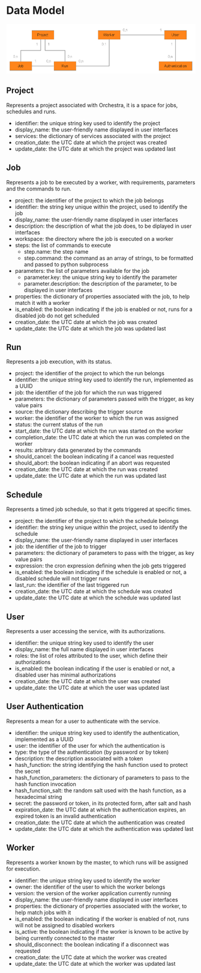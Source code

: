 # Data Model

![](resources/data_model.png)


## Project

Represents a project associated with Orchestra, it is a space for jobs, schedules and runs.

* identifier: the unique string key used to identify the project
* display_name: the user-friendly name displayed in user interfaces
* services: the dictionary of services associated with the project
* creation_date: the UTC date at which the project was created
* update_date: the UTC date at which the project was updated last


## Job

Represents a job to be executed by a worker, with requirements, parameters and the commands to run.

* project: the identifier of the project to which the job belongs
* identifier: the string key unique within the project, used to identify the job
* display_name: the user-friendly name displayed in user interfaces
* description: the description of what the job does, to be diplayed in user interfaces
* workspace: the directory where the job is executed on a worker
* steps: the list of commands to execute
	* step.name: the step name
	* step.command: the command as an array of strings, to be formatted and passed to python subprocess
* parameters: the list of parameters available for the job
	* parameter.key: the unique string key to identify the parameter
	* parameter.description: the description of the parameter, to be displayed in user interfaces
* properties: the dictionary of properties associated with the job, to help match it with a worker
* is_enabled: the boolean indicating if the job is enabled or not, runs for a disabled job do not get scheduled
* creation_date: the UTC date at which the job was created
* update_date: the UTC date at which the job was updated last


## Run

Represents a job execution, with its status.

* project: the identifier of the project to which the run belongs
* identifier: the unique string key used to identify the run, implemented as a UUID
* job: the identifier of the job for which the run was triggered
* parameters: the dictionary of parameters passed with the trigger, as key value pairs
* source: the dictionary describing the trigger source
* worker: the identifier of the worker to which the run was assigned
* status: the current status of the run
* start_date: the UTC date at which the run was started on the worker
* completion_date: the UTC date at which the run was completed on the worker
* results: arbitrary data generated by the commands
* should_cancel: the boolean indicating if a cancel was requested
* should_abort: the boolean indicating if an abort was requested
* creation_date: the UTC date at which the run was created
* update_date: the UTC date at which the run was updated last


## Schedule

Represents a timed job schedule, so that it gets triggered at specific times.

* project: the identifier of the project to which the schedule belongs
* identifier: the string key unique within the project, used to identify the schedule
* display_name: the user-friendly name displayed in user interfaces
* job: the identifier of the job to trigger
* parameters: the dictionary of parameters to pass with the trigger, as key value pairs
* expression: the cron expression defining when the job gets triggered
* is_enabled: the boolean indicating if the schedule is enabled or not, a disabled schedule will not trigger runs
* last_run: the identifier of the last triggered run
* creation_date: the UTC date at which the schedule was created
* update_date: the UTC date at which the schedule was updated last


## User

Represents a user accessing the service, with its authorizations.

* identifier: the unique string key used to identify the user
* display_name: the full name displayed in user interfaces
* roles: the list of roles attributed to the user, which define their authorizations
* is_enabled: the boolean indicating if the user is enabled or not, a disabled user has minimal authorizations
* creation_date: the UTC date at which the user was created
* update_date: the UTC date at which the user was updated last


## User Authentication

Represents a mean for a user to authenticate with the service.

* identifier: the unique string key used to identify the authentication, implemented as a UUID
* user: the identifier of the user for which the authentication is
* type: the type of the authentication (by password or by token)
* description: the description associated with a token
* hash_function: the string identifying the hash function used to protect the secret
* hash_function_parameters: the dictionary of parameters to pass to the hash function invocation
* hash_function_salt: the random salt used with the hash function, as a hexadecimal string
* secret: the password or token, in its protected form, after salt and hash
* expiration_date: the UTC date at which the authentication expires, an expired token is an invalid authentication
* creation_date: the UTC date at which the authentication was created
* update_date: the UTC date at which the authentication was updated last


## Worker

Represents a worker known by the master, to which runs will be assigned for execution.

* identifier: the unique string key used to identify the worker
* owner: the identifier of the user to which the worker belongs
* version: the version of the worker application currently running
* display_name: the user-friendly name displayed in user interfaces
* properties: the dictionary of properties associated with the worker, to help match jobs with it
* is_enabled: the boolean indicating if the worker is enabled of not, runs will not be assigned to disabled workers
* is_active: the boolean indicating if the worker is known to be active by being currently connected to the master
* should_disconnect: the boolean indicating if a disconnect was requested
* creation_date: the UTC date at which the worker was created
* update_date: the UTC date at which the worker was updated last
